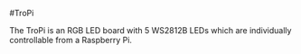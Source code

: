 <!--
---
name: TroPi
class: board
type: LED
formfactor: Custom
manufacturer: PiBorg
description: A five LED add on board.
url: https://www.piborg.org/tropi
buy: https://www.piborg.org/tropi
image: 'piborg-tropi.png'
pincount: 40
eeprom: no
power:
  '2':
ground:
  '6':
  '20':
  '25':
  '30':
pin:
  '16':
    name: Clock
    mode: output
    active: low
  '18':
    name: Data
    mode: output
    active: low
-->
#TroPi

The TroPi is an RGB LED board with 5 WS2812B LEDs which are individually controllable from a Raspberry Pi.
